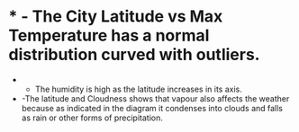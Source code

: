 # * - The City Latitude vs Max Temperature has a normal distribution curved with outliers. 
* - The humidity is high as the latitude increases in its axis. 
* -The latitude and Cloudness shows that vapour also affects the weather because as indicated in the diagram it condenses into clouds and falls as rain or other forms of precipitation.
